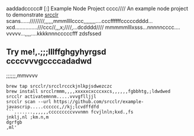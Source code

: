 aaddadccccc# [:] Example Node Project
cccc////
An example node project to demonstrate [srcclr](https://www.srcclr.com) scans......////////,,,,,,mmmllllcccc,,,,,,,,....cccffffffcccccdddd...    xcd...............///ccc//,,,x;////,...dcdddd//// mmmmmlllxsss...nnnnncccc....
vvvvv...,,,,....kkkknnncccccfff zdsfssed
## Try me!,.;;;lllffghgyhyrgsd  ccccvvvgccccadadwd
;;;;;;,mmvvvv
```wwwww...........ddddcccccxxxxxbbbb bmjkhfdcfsm,bjdsd,m cczc
brew tap srcclr/srcclrccckjnlkpjsdwezczc
brew install srcclrmmm,,,,xxxxxcxcccxxcs,,,,,,fgbbhtg,;ldwdwed
srcclr activatemnnm.....vvvgflljjl
srcclr scan --url https://github.com/srcclr/example-javascrip.....cccccc,//kj;lcvdffdfd
```.......,,,,,,cccccccccvvvnmn fcvjlnln;kxd.,fs
jnklj,nl ;km.n,m
dgrfgb
,ml'
